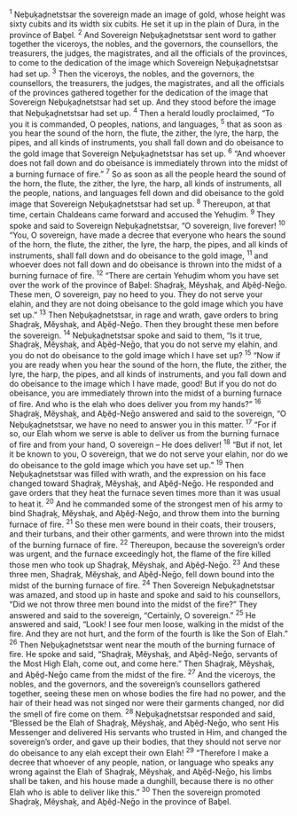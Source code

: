 <sup>1</sup> Neḇuḵaḏnetstsar the sovereign made an image of gold, whose height was sixty cubits and its width six cubits. He set it up in the plain of Dura, in the province of Baḇel.
<sup>2</sup> And Sovereign Neḇuḵaḏnetstsar sent word to gather together the viceroys, the nobles, and the governors, the counsellors, the treasurers, the judges, the magistrates, and all the officials of the provinces, to come to the dedication of the image which Sovereign Neḇuḵaḏnetstsar had set up.
<sup>3</sup> Then the viceroys, the nobles, and the governors, the counsellors, the treasurers, the judges, the magistrates, and all the officials of the provinces gathered together for the dedication of the image that Sovereign Neḇuḵaḏnetstsar had set up. And they stood before the image that Neḇuḵaḏnetstsar had set up.
<sup>4</sup> Then a herald loudly proclaimed, “To you it is commanded, O peoples, nations, and languages,
<sup>5</sup> that as soon as you hear the sound of the horn, the flute, the zither, the lyre, the harp, the pipes, and all kinds of instruments, you shall fall down and do obeisance to the gold image that Sovereign Neḇuḵaḏnetstsar has set up.
<sup>6</sup> “And whoever does not fall down and do obeisance is immediately thrown into the midst of a burning furnace of fire.”
<sup>7</sup> So as soon as all the people heard the sound of the horn, the flute, the zither, the lyre, the harp, all kinds of instruments, all the people, nations, and languages fell down and did obeisance to the gold image that Sovereign Neḇuḵaḏnetstsar had set up.
<sup>8</sup> Thereupon, at that time, certain Chaldeans came forward and accused the Yehuḏim.
<sup>9</sup> They spoke and said to Sovereign Neḇuḵaḏnetstsar, “O sovereign, live forever!
<sup>10</sup> “You, O sovereign, have made a decree that everyone who hears the sound of the horn, the flute, the zither, the lyre, the harp, the pipes, and all kinds of instruments, shall fall down and do obeisance to the gold image,
<sup>11</sup> and whoever does not fall down and do obeisance is thrown into the midst of a burning furnace of fire.
<sup>12</sup> “There are certain Yehuḏim whom you have set over the work of the province of Baḇel: Shaḏraḵ, Mĕyshaḵ, and Aḇĕḏ-Neḡo. These men, O sovereign, pay no heed to you. They do not serve your elahin, and they are not doing obeisance to the gold image which you have set up.”
<sup>13</sup> Then Neḇuḵaḏnetstsar, in rage and wrath, gave orders to bring Shaḏraḵ, Mĕyshaḵ, and Aḇĕḏ-Neḡo. Then they brought these men before the sovereign.
<sup>14</sup> Neḇuḵaḏnetstsar spoke and said to them, “Is it true, Shaḏraḵ, Mĕyshaḵ, and Aḇĕḏ-Neḡo, that you do not serve my elahin, and you do not do obeisance to the gold image which I have set up?
<sup>15</sup> “Now if you are ready when you hear the sound of the horn, the flute, the zither, the lyre, the harp, the pipes, and all kinds of instruments, and you fall down and do obeisance to the image which I have made, good! But if you do not do obeisance, you are immediately thrown into the midst of a burning furnace of fire. And who is the elah who does deliver you from my hands?”
<sup>16</sup> Shaḏraḵ, Mĕyshaḵ, and Aḇĕḏ-Neḡo answered and said to the sovereign, “O Neḇuḵaḏnetstsar, we have no need to answer you in this matter.
<sup>17</sup> “For if so, our Elah whom we serve is able to deliver us from the burning furnace of fire and from your hand, O sovereign – He does deliver!
<sup>18</sup> “But if not, let it be known to you, O sovereign, that we do not serve your elahin, nor do we do obeisance to the gold image which you have set up.”
<sup>19</sup> Then Neḇuḵaḏnetstsar was filled with wrath, and the expression on his face changed toward Shaḏraḵ, Mĕyshaḵ, and Aḇĕḏ-Neḡo. He responded and gave orders that they heat the furnace seven times more than it was usual to heat it.
<sup>20</sup> And he commanded some of the strongest men of his army to bind Shaḏraḵ, Mĕyshaḵ, and Aḇĕḏ-Neḡo, and throw them into the burning furnace of fire.
<sup>21</sup> So these men were bound in their coats, their trousers, and their turbans, and their other garments, and were thrown into the midst of the burning furnace of fire.
<sup>22</sup> Thereupon, because the sovereign’s order was urgent, and the furnace exceedingly hot, the flame of the fire killed those men who took up Shaḏraḵ, Mĕyshaḵ, and Aḇĕḏ-Neḡo.
<sup>23</sup> And these three men, Shaḏraḵ, Mĕyshaḵ, and Aḇĕḏ-Neḡo, fell down bound into the midst of the burning furnace of fire.
<sup>24</sup> Then Sovereign Neḇuḵaḏnetstsar was amazed, and stood up in haste and spoke and said to his counsellors, “Did we not throw three men bound into the midst of the fire?” They answered and said to the sovereign, “Certainly, O sovereign.”
<sup>25</sup> He answered and said, “Look! I see four men loose, walking in the midst of the fire. And they are not hurt, and the form of the fourth is like the Son of Elah.”
<sup>26</sup> Then Neḇuḵaḏnetstsar went near the mouth of the burning furnace of fire. He spoke and said, “Shaḏraḵ, Mĕyshaḵ, and Aḇĕḏ-Neḡo, servants of the Most High Elah, come out, and come here.” Then Shaḏraḵ, Mĕyshaḵ, and Aḇĕḏ-Neḡo came from the midst of the fire.
<sup>27</sup> And the viceroys, the nobles, and the governors, and the sovereign’s counsellors gathered together, seeing these men on whose bodies the fire had no power, and the hair of their head was not singed nor were their garments changed, nor did the smell of fire come on them.
<sup>28</sup> Neḇuḵaḏnetstsar responded and said, “Blessed be the Elah of Shaḏraḵ, Mĕyshaḵ, and Aḇĕḏ-Neḡo, who sent His Messenger and delivered His servants who trusted in Him, and changed the sovereign’s order, and gave up their bodies, that they should not serve nor do obeisance to any elah except their own Elah!
<sup>29</sup> “Therefore I make a decree that whoever of any people, nation, or language who speaks any wrong against the Elah of Shaḏraḵ, Mĕyshaḵ, and Aḇĕḏ-Neḡo, his limbs shall be taken, and his house made a dunghill, because there is no other Elah who is able to deliver like this.”
<sup>30</sup> Then the sovereign promoted Shaḏraḵ, Mĕyshaḵ, and Aḇĕḏ-Neḡo in the province of Baḇel.
